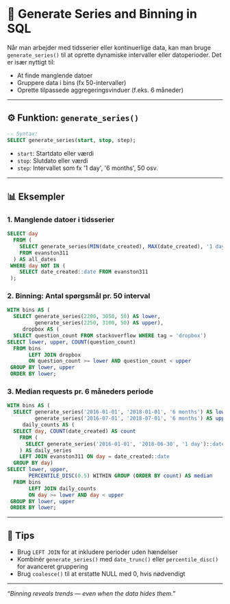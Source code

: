 # 📅 Generate Series and Binning in SQL

Når man arbejder med tidsserier eller kontinuerlige data, kan man bruge `generate_series()` til at oprette dynamiske intervaller eller datoperioder. Det er især nyttigt til:

* At finde manglende datoer
* Gruppere data i bins (fx 50-intervaller)
* Oprette tilpassede aggregeringsvinduer (f.eks. 6 måneder)

---

## ⚙️ Funktion: `generate_series()`

```sql
-- Syntax:
SELECT generate_series(start, stop, step);
```

* `start`: Startdato eller værdi
* `stop`: Slutdato eller værdi
* `step`: Intervallet som fx '1 day', '6 months', 50 osv.

---

## 📊 Eksempler

### 1. Manglende datoer i tidsserier

```sql
SELECT day
  FROM (
    SELECT generate_series(MIN(date_created), MAX(date_created), '1 day')::date AS day
    FROM evanston311
  ) AS all_dates
 WHERE day NOT IN (
    SELECT date_created::date FROM evanston311
 );
```

### 2. Binning: Antal spørgsmål pr. 50 interval

```sql
WITH bins AS (
  SELECT generate_series(2200, 3050, 50) AS lower,
         generate_series(2250, 3100, 50) AS upper),
     dropbox AS (
  SELECT question_count FROM stackoverflow WHERE tag = 'dropbox')
SELECT lower, upper, COUNT(question_count)
  FROM bins
       LEFT JOIN dropbox
       ON question_count >= lower AND question_count < upper
 GROUP BY lower, upper
 ORDER BY lower;
```

### 3. Median requests pr. 6 måneders periode

```sql
WITH bins AS (
  SELECT generate_series('2016-01-01', '2018-01-01', '6 months') AS lower,
         generate_series('2016-07-01', '2018-07-01', '6 months') AS upper),
     daily_counts AS (
  SELECT day, COUNT(date_created) AS count
    FROM (
      SELECT generate_series('2016-01-01', '2018-06-30', '1 day')::date AS day
    ) AS daily_series
    LEFT JOIN evanston311 ON day = date_created::date
  GROUP BY day)
SELECT lower, upper,
       PERCENTILE_DISC(0.5) WITHIN GROUP (ORDER BY count) AS median
  FROM bins
       LEFT JOIN daily_counts
       ON day >= lower AND day < upper
 GROUP BY lower, upper
 ORDER BY lower;
```

---

## 🧠 Tips

* Brug `LEFT JOIN` for at inkludere perioder uden hændelser
* Kombinér `generate_series()` med `date_trunc()` eller `percentile_disc()` for avanceret gruppering
* Brug `coalesce()` til at erstatte NULL med 0, hvis nødvendigt

---

*“Binning reveals trends — even when the data hides them.”*
